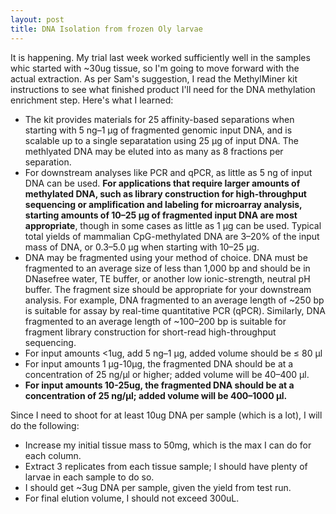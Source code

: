 ```yaml
---
layout: post
title: DNA Isolation from frozen Oly larvae
---
```


It is happening. My trial last week worked sufficiently well in the samples whic started with ~30ug tissue, so I'm going to move forward with the actual extraction.  As per Sam's suggestion, I read the MethylMiner kit instructions to see what finished product I'll need for the DNA methylation enrichment step.  Here's what I learned: 

  * The kit provides materials for 25 affinity-based separations when starting with 5 ng–1 μg of fragmented genomic input DNA, and is scalable up to a single separatation using 25 μg of input DNA. The methlyated DNA may be eluted into as many as 8 fractions per separation.  
  * For downstream analyses like PCR and qPCR, as little as 5 ng of input DNA can be used. **For applications that require larger amounts of methylated DNA, such as library construction for high-throughput sequencing or amplification and labeling for microarray analysis, starting amounts of 10–25 μg of fragmented input DNA are most appropriate**, though in some cases as little as 1 μg can be used. Typical total yields of mammalian CpG-methylated DNA are 3–20% of the input mass of DNA, or 0.3–5.0 μg when starting with 10–25 μg. 
  * DNA may be fragmented using your method of choice. DNA must be fragmented to an average size of less than 1,000 bp and should be in DNasefree water, TE buffer, or another low ionic-strength, neutral pH buffer. The fragment size should be appropriate for your downstream analysis. For example, DNA fragmented to an average length of ~250 bp is suitable for assay by real-time quantitative PCR (qPCR). Similarly, DNA fragmented to an average length of ~100–200 bp is suitable for fragment library construction for short-read high-throughput sequencing.  
  * For input amounts <1ug, add 5 ng–1 μg, added volume should be ≤ 80 μl 
  * For input amounts 1 μg-10μg, the fragmented DNA should be at a concentration of 25 ng/μl or higher; added volume will be 40–400 μl.   
  * **For input amounts 10-25ug,  the fragmented DNA should be at a concentration of 25 ng/μl; added volume will be 400–1000 μl.**   

Since I need to shoot for at least 10ug DNA per sample (which is a lot), I will do the following: 
  * Increase my initial tissue mass to 50mg, which is the max I can do for each column.  
  * Extract 3 replicates from each tissue sample; I should have plenty of larvae in each sample to do so.  
  * I should get ~3ug DNA per sample, given the yield from test run. 
  * For final elution volume, I should not exceed 300uL.  
  
